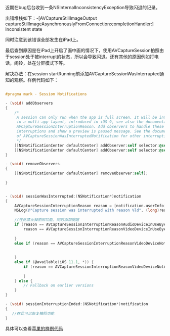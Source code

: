 近期在bug后台收到一条NSInternalInconsistencyException导致闪退的记录。

出错堆栈如下：-[AVCaptureStillImageOutput captureStillImageAsynchronouslyFromConnection:completionHandler:] Inconsistent state

同时注意到该错误全部发生在iPad上。

最后查到原因是在iPad上开启了画中画的情况下，使用AVCaptureSession拍照由于session处于被interrupt的状态，所以会导致闪退。还有其他的原因例如打电话，闹铃，处在分屏模式下等。

解决办法：在session startRunning前添加AVCaptureSessionWasInterrupted通知的观察。样例代码如下：

```objective-c

#pragma mark - Session Notifications

- (void) addObservers
{
    /*
     A session can only run when the app is full screen. It will be interrupted
     in a multi-app layout, introduced in iOS 9, see also the documentation of
     AVCaptureSessionInterruptionReason. Add observers to handle these session
     interruptions and show a preview is paused message. See the documentation
     of AVCaptureSessionWasInterruptedNotification for other interruption reasons.
     */
    [[NSNotificationCenter defaultCenter] addObserver:self selector:@selector(sessionWasInterrupted:) name:AVCaptureSessionWasInterruptedNotification object:self.session];
    [[NSNotificationCenter defaultCenter] addObserver:self selector:@selector(sessionInterruptionEnded:) name:AVCaptureSessionInterruptionEndedNotification object:self.session];
}

- (void) removeObservers
{
    [[NSNotificationCenter defaultCenter] removeObserver:self];
    
}


- (void) sessionWasInterrupted:(NSNotification*)notification
{
    AVCaptureSessionInterruptionReason reason = [notification.userInfo[AVCaptureSessionInterruptionReasonKey] integerValue];
    NSLog(@"Capture session was interrupted with reason %ld", (long)reason);
    
    //在此禁止掉拍照功能，同时添加提醒
    if (reason == AVCaptureSessionInterruptionReasonAudioDeviceInUseByAnotherClient ||
        reason == AVCaptureSessionInterruptionReasonVideoDeviceInUseByAnotherClient) {
       
    }
    else if (reason == AVCaptureSessionInterruptionReasonVideoDeviceNotAvailableWithMultipleForegroundApps) {
       
        
    }
    else if (@available(iOS 11.1, *)) {
        if (reason == AVCaptureSessionInterruptionReasonVideoDeviceNotAvailableDueToSystemPressure) {
            
        }
    } else {
        // Fallback on earlier versions
    }
}

- (void) sessionInterruptionEnded:(NSNotification*)notification
{
   //在此可以恢复拍照功能
}
```

具体可以查看[苹果的样例代码](https://developer.apple.com/library/content/samplecode/AVCam/Listings/Objective_C_AVCam_AVCamCameraViewController_m.html#//apple_ref/doc/uid/DTS40010112-Objective_C_AVCam_AVCamCameraViewController_m-DontLinkElementID_7)
